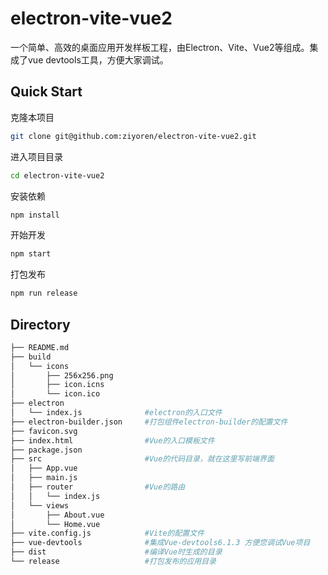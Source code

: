 # electron-vite-vue2

一个简单、高效的桌面应用开发样板工程，由Electron、Vite、Vue2等组成。集成了vue devtools工具，方便大家调试。

## Quick Start
克隆本项目
```sh
git clone git@github.com:ziyoren/electron-vite-vue2.git
```

进入项目目录
```sh
cd electron-vite-vue2
```

安装依赖
```sh
npm install
```

开始开发
```sh 
npm start
```

打包发布
```sh
npm run release
```

## Directory
```sh
├── README.md              
├── build
│   └── icons
│       ├── 256x256.png
│       ├── icon.icns
│       └── icon.ico
├── electron
│   └── index.js              #electron的入口文件
├── electron-builder.json     #打包组件electron-builder的配置文件
├── favicon.svg
├── index.html                #Vue的入口模板文件
├── package.json
├── src                       #Vue的代码目录，就在这里写前端界面
│   ├── App.vue
│   ├── main.js
│   ├── router                #Vue的路由
│   │   └── index.js
│   └── views
│       ├── About.vue
│       └── Home.vue
├── vite.config.js            #Vite的配置文件
├── vue-devtools              #集成Vue-devtools6.1.3 方便您调试Vue项目
├── dist                      #编译Vue时生成的目录
└── release                   #打包发布的应用目录

```
